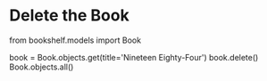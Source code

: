 # Delete the Book

from bookshelf.models import Book

book = Book.objects.get(title='Nineteen Eighty-Four')
book.delete()
Book.objects.all()

